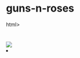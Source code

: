 # guns-n-roses
html>
  <h1></h1>
  <p></p>
<img src="<https://townsquare.media/site/366/files/2022/06/attachment-guns-n-roses-november-rain.jpg>
</style>
<title>
      
</title>
</head>

<body>

  <header> 
  <h1> Criação da música November rain</h1>
  </header>


<div> 

<h2>axl rose sobre a música:</h2>

<ul>
  <li></li>
   <img src "< >


  <li></li>
   <img src >
